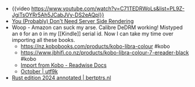 - {{video https://www.youtube.com/watch?v=C71TEDRWoLs&list=PL9Z-JgiTsOYRr5Ah5JCabJVy-DS2eAQpl}}
- [You (Probably) Don't Need Server Side Rendering](https://meanderingthoughts.hashnode.dev/you-probably-dont-need-server-side-rendering)
- Woop - Amazon can suck my arse.  Calibre DeDRM working! Mistyped an `0` for an `O` in my [[Kindle]] serial id. Now I can take my time over importing all these books.
	- https://nz.kobobooks.com/products/kobo-libra-colour #kobo
	- https://www.jbhifi.co.nz/products/kobo-libra-colour-7-ereader-black #kobo
	- [Import from Kobo - Readwise Docs](https://docs.readwise.io/readwise/docs/importing-highlights/kobo)
	- [October | utf9k](https://utf9k.net/projects/october/)
- [Rust edition 2024 annotated | bertptrs.nl](https://bertptrs.nl/2025/02/23/rust-edition-2024-annotated.html)